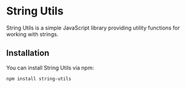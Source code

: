 # String Utils

String Utils is a simple JavaScript library providing utility functions for working with strings.

## Installation

You can install String Utils via npm:

```bash
npm install string-utils
